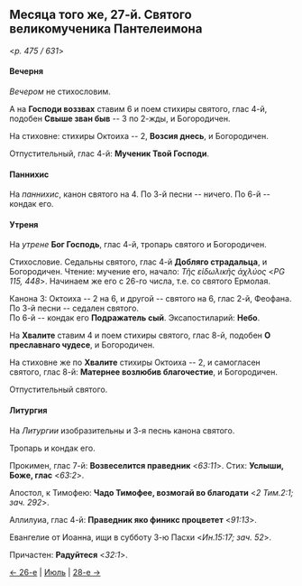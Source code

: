 
## Месяца того же, 27-й. Святого великомученика Пантелеимона

<*p. 475 / 631*>

#### Вечерня

*Вечером* не стихословим. 

А на **Господи воззвах** ставим 6 и поем стихиры святого, 
глас 4-й, подобен **Свыше зван быв** -- 3 по 2-жды, и Богородичен.  

На стиховне: стихиры Октоиха -- 2, **Возсия днесь**, и Богородичен.   

Отпустительный, глас 4-й: **Мученик Твой Господи**. 

#### Паннихис

На *паннихис*, канон святого на 4. 
По 3-й песни -- ничего. 
По 6-й -- кондак его. 

#### Утреня

На *утрене* **Бог Господь**, глас 4-й, тропарь святого и Богородичен. 

Стихословие. 
Седальны святого, глас 4-й **Добляго страдальца**, и Богородичен. 
Чтение: мучение его, начало: *Τῆς εἰδωλικῆς ἀχλύος* <*PG 115, 448*>. 
Начинаем же его с 26-го числа, т.е. со святого Ермолая.   

Канона 3: Октоиха -- 2 на 6, и другой -- святого на 6, глас 2-й, Феофана.  
По 3-й песни -- седален святого.  
По 6-й -- кондак его **Подражатель сый**. 
Эксапостиларий: **Небо**. 

На **Хвалите** ставим 4 и поем стихиры святого, глас 8-й, подобен **О преславнаго чудесе**, и Богородичен. 

На стиховне же по **Хвалите** стихиры Октоиха -- 2, 
и самогласен святого, глас 8-й: **Матернее возлюбив благочестие**, и Богородичен. 

Отпустительный святого. 

#### Литургия

На *Литургии* изобразительны и 3-я песнь канона святого. 

Тропарь и кондак его.

Прокимен, глас 7-й: **Возвеселится праведник** <*63:11*>. 
Стих: **Услыши, Боже, глас** <*63:2*>. 

Апостол, к Тимофею: **Чадо Тимофее, возмогай во благодати** <*2 Тим.2:1; зач. 292*>.

Аллилуиа, глас 4-й: **Праведник яко финикс процветет** <*91:13*>.  

Евангелие от Иоанна, ищи в субботу 3-ю Пасхи <*Ин.15:17; зач. 52*>.
 
Причастен: **Радуйтеся** <*32:1*>. 

[← 26-е](07_26_EUR.ru.md) | [Июль](README.md#27-й) | [28-е →](07_28_EUR.ru.md)
